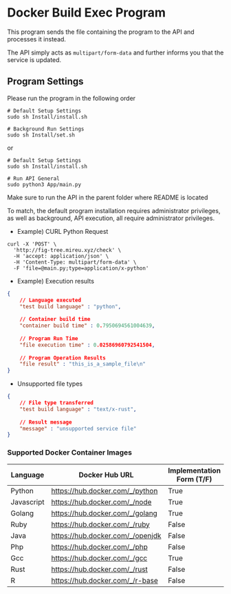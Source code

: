 # Docker Build Exec Program

This program sends the file containing the program to the API and processes it instead.

The API simply acts as `multipart/form-data` and further informs you that the service is updated.

 

## Program Settings

Please run the program in the following order

```shell
# Default Setup Settings
sudo sh Install/install.sh

# Background Run Settings
sudo sh Install/set.sh
```

or

```shell
# Default Setup Settings
sudo sh Install/install.sh

# Run API General
sudo python3 App/main.py 
```

Make sure to run the API in the parent folder where README is located

To match, the default program installation requires administrator privileges, as well as background, API execution, all require administrator privileges.



- Example) CURL Python Request

```shell
curl -X 'POST' \
  'http://fig-tree.mireu.xyz/check' \
  -H 'accept: application/json' \
  -H 'Content-Type: multipart/form-data' \
  -F 'file=@main.py;type=application/x-python'
```



- Example) Execution results

```json
{
    // Language executed
	"test build language" : "python",  
	
    // Container build time
    "container build time" : 0.7950694561004639,
	
    // Program Run Time
    "file execution time" : 0.02586960792541504,
	
    // Program Operation Results
    "file result" : "this_is_a_sample_file\n"
}
```



- Unsupported file types

```json
{
	// File type transferred
	"test build language" : "text/x-rust",
    
    // Result message
	"message" : "unsupported service file"
}
```



### Supported Docker Container Images

| Language   | Docker Hub URL                   | Implementation Form (T/F) |
| ---------- | -------------------------------- | ------------------------- |
| Python     | https://hub.docker.com/_/python  | True                      |
| Javascript | https://hub.docker.com/_/node    | True                      |
| Golang     | https://hub.docker.com/_/golang  | True                      |
| Ruby       | https://hub.docker.com/_/ruby    | False                     |
| Java       | https://hub.docker.com/_/openjdk | False                     |
| Php        | https://hub.docker.com/_/php     | False                     |
| Gcc        | https://hub.docker.com/_/gcc     | True                      |
| Rust       | https://hub.docker.com/_/rust    | False                     |
| R          | https://hub.docker.com/_/r-base  | False                     |
